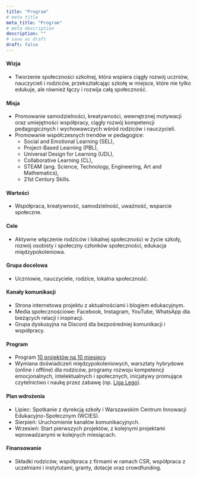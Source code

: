 ```yaml
---
title: "Program"
# meta title
meta_title: "Program"
# meta description
description: ""
# save as draft
draft: false
---
```

#### Wizja
   - Tworzenie społeczności szkolnej, która wspiera ciągły rozwój uczniów, nauczycieli i rodziców, przekształcając szkołę w miejsce, które nie tylko edukuje, ale również łączy i rozwija całą społeczność.

#### Misja
   - Promowanie samodzielności, kreatywności, wewnętrznej motywacji oraz umiejętności współpracy, ciągły rozwój kompetencji pedagogicznych i wychowawczych wśród rodziców i nauczycieli.
   - Promowanie współczesnych trendów w pedagogice: 
      - Social and Emotional Learning (SEL), 
      - Project-Based Learning (PBL),  
      - Universal Design for Learning (UDL), 
      - Collaborative Learning (CL), 
      - STEAM (ang. Science, Technology, Engineering, Art and Mathematics), 
      - 21st Century Skills.

#### Wartości
   - Współpraca, kreatywność, samodzielność, uważność, wsparcie społeczne.

#### Cele
   - Aktywne włączenie rodziców i lokalnej społeczności w życie szkoły, rozwój osobisty i społeczny członków społeczności, edukacja międzypokoleniowa.

#### Grupa docelowa
   - Uczniowie, nauczyciele, rodzice, lokalna społeczność.

#### Kanały komunikacji
   - Strona internetowa projektu z aktualnościami i blogiem edukacyjnym.
   - Media społecznościowe: Facebook, Instagram, YouTube, WhatsApp dla bieżących relacji i inspiracji.
   - Grupa dyskusyjna na Discord dla bezpośredniej komunikacji i współpracy.

#### Program 
   - Program [10 projektów na 10 miesięcy](/10-10)
   - Wymiana doświadczeń międzypokoleniowych, warsztaty hybrydowe (online i offline) dla rodziców, programy rozwoju kompetencji emocjonalnych, intelektualnych i społecznych, inicjatywy promujące czytelnictwo i naukę przez zabawę (np. [Liga Lego](https://fll.edu.pl/)).

#### Plan wdrożenia
   - Lipiec: Spotkanie z dyrekcją szkoły i Warszawskim Centrum Innowacji Edukacyjno-Społecznym (WCIES).
   - Sierpień: Uruchomienie kanałów komunikacyjnych.
   - Wrzesień: Start pierwszych projektów, z kolejnymi projektami wprowadzanymi w kolejnych miesiącach.
#### Finansowanie
   - Składki rodziców, współpraca z firmami w ramach CSR, współpraca z uczelniami i instytutami, granty, dotacje oraz crowdfunding.

